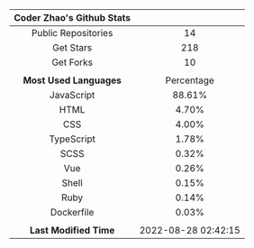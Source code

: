 | **Coder Zhao's Github Stats** | |
|:-:|:-:|
| Public Repositories | 14 |
| Get Stars | 218 |
| Get Forks | 10 |
| | |
| **Most Used Languages** | Percentage |
| JavaScript | 88.61% |
| HTML | 4.70% |
| CSS | 4.00% |
| TypeScript | 1.78% |
| SCSS | 0.32% |
| Vue | 0.26% |
| Shell | 0.15% |
| Ruby | 0.14% |
| Dockerfile | 0.03% |
| | |
| **Last Modified Time** | 2022-08-28 02:42:15 |